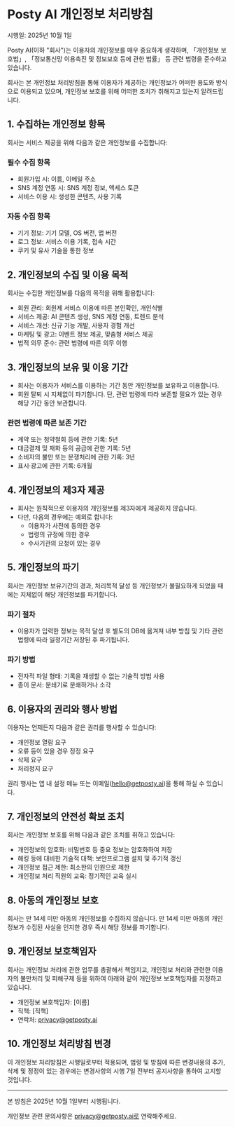 # Posty AI 개인정보 처리방침

시행일: 2025년 10월 1일

Posty AI(이하 "회사")는 이용자의 개인정보를 매우 중요하게 생각하며, 「개인정보 보호법」, 「정보통신망 이용촉진 및 정보보호 등에 관한 법률」 등 관련 법령을 준수하고 있습니다.

회사는 본 개인정보 처리방침을 통해 이용자가 제공하는 개인정보가 어떠한 용도와 방식으로 이용되고 있으며, 개인정보 보호를 위해 어떠한 조치가 취해지고 있는지 알려드립니다.

## 1. 수집하는 개인정보 항목

회사는 서비스 제공을 위해 다음과 같은 개인정보를 수집합니다:

### 필수 수집 항목

- 회원가입 시: 이름, 이메일 주소
- SNS 계정 연동 시: SNS 계정 정보, 액세스 토큰
- 서비스 이용 시: 생성한 콘텐츠, 사용 기록

### 자동 수집 항목

- 기기 정보: 기기 모델, OS 버전, 앱 버전
- 로그 정보: 서비스 이용 기록, 접속 시간
- 쿠키 및 유사 기술을 통한 정보

## 2. 개인정보의 수집 및 이용 목적

회사는 수집한 개인정보를 다음의 목적을 위해 활용합니다:

- 회원 관리: 회원제 서비스 이용에 따른 본인확인, 개인식별
- 서비스 제공: AI 콘텐츠 생성, SNS 계정 연동, 트렌드 분석
- 서비스 개선: 신규 기능 개발, 사용자 경험 개선
- 마케팅 및 광고: 이벤트 정보 제공, 맞춤형 서비스 제공
- 법적 의무 준수: 관련 법령에 따른 의무 이행

## 3. 개인정보의 보유 및 이용 기간

- 회사는 이용자가 서비스를 이용하는 기간 동안 개인정보를 보유하고 이용합니다.
- 회원 탈퇴 시 지체없이 파기합니다. 단, 관련 법령에 따라 보존할 필요가 있는 경우 해당 기간 동안 보관합니다.

### 관련 법령에 따른 보존 기간

- 계약 또는 청약철회 등에 관한 기록: 5년
- 대금결제 및 재화 등의 공급에 관한 기록: 5년
- 소비자의 불만 또는 분쟁처리에 관한 기록: 3년
- 표시·광고에 관한 기록: 6개월

## 4. 개인정보의 제3자 제공

- 회사는 원칙적으로 이용자의 개인정보를 제3자에게 제공하지 않습니다.
- 다만, 다음의 경우에는 예외로 합니다:
  - 이용자가 사전에 동의한 경우
  - 법령의 규정에 의한 경우
  - 수사기관의 요청이 있는 경우

## 5. 개인정보의 파기

회사는 개인정보 보유기간의 경과, 처리목적 달성 등 개인정보가 불필요하게 되었을 때에는 지체없이 해당 개인정보를 파기합니다.

### 파기 절차

- 이용자가 입력한 정보는 목적 달성 후 별도의 DB에 옮겨져 내부 방침 및 기타 관련 법령에 따라 일정기간 저장된 후 파기됩니다.

### 파기 방법

- 전자적 파일 형태: 기록을 재생할 수 없는 기술적 방법 사용
- 종이 문서: 분쇄기로 분쇄하거나 소각

## 6. 이용자의 권리와 행사 방법

이용자는 언제든지 다음과 같은 권리를 행사할 수 있습니다:

- 개인정보 열람 요구
- 오류 등이 있을 경우 정정 요구
- 삭제 요구
- 처리정지 요구

권리 행사는 앱 내 설정 메뉴 또는 이메일(hello@getposty.ai)을 통해 하실 수 있습니다.

## 7. 개인정보의 안전성 확보 조치

회사는 개인정보 보호를 위해 다음과 같은 조치를 취하고 있습니다:

- 개인정보의 암호화: 비밀번호 등 중요 정보는 암호화하여 저장
- 해킹 등에 대비한 기술적 대책: 보안프로그램 설치 및 주기적 갱신
- 개인정보 접근 제한: 최소한의 인원으로 제한
- 개인정보 처리 직원의 교육: 정기적인 교육 실시

## 8. 아동의 개인정보 보호

회사는 만 14세 미만 아동의 개인정보를 수집하지 않습니다. 만 14세 미만 아동의 개인정보가 수집된 사실을 인지한 경우 즉시 해당 정보를 파기합니다.

## 9. 개인정보 보호책임자

회사는 개인정보 처리에 관한 업무를 총괄해서 책임지고, 개인정보 처리와 관련한 이용자의 불만처리 및 피해구제 등을 위하여 아래와 같이 개인정보 보호책임자를 지정하고 있습니다.

- 개인정보 보호책임자: [이름]
- 직책: [직책]
- 연락처: privacy@getposty.ai

## 10. 개인정보 처리방침 변경

이 개인정보 처리방침은 시행일로부터 적용되며, 법령 및 방침에 따른 변경내용의 추가, 삭제 및 정정이 있는 경우에는 변경사항의 시행 7일 전부터 공지사항을 통하여 고지할 것입니다.

---

본 방침은 2025년 10월 1일부터 시행됩니다.

개인정보 관련 문의사항은 privacy@getposty.ai로 연락해주세요.
